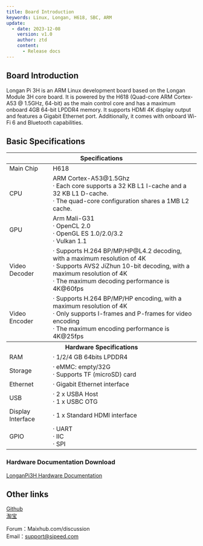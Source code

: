 ```yaml
---
title: Board Introduction
keywords: Linux, Longan, H618, SBC, ARM
update:
  - date: 2023-12-08
    version: v1.0
    author: ztd
    content:
      - Release docs
---
```


## Board Introduction
Longan Pi 3H is an ARM Linux development board based on the Longan Module 3H core board. It is powered by the H618 (Quad-core ARM Cortex-A53 @ 1.5GHz, 64-bit) as the main control core and has a maximum onboard 4GB 64-bit LPDDR4 memory. It supports HDMI 4K display output and features a Gigabit Ethernet port. Additionally, it comes with onboard Wi-Fi 6 and Bluetooth capabilities.

## Basic Specifications

<table>
<thead>
<tr>
  <th colspan=2>Specifications</th>
</tr>
</thead>
<tbody>
<tr>
  <td>Main Chip</td>
  <td>H618</td>
</tr>
<tr>
  <td>CPU </td>
  <td>ARM Cortex-A53@1.5Ghz <br>· Each core supports a 32 KB L1 I-cache and a 32 KB L1 D-cache. <br>· The quad-core configuration shares a 1MB L2 cache.</td>
</tr>
<tr>
  <td>GPU</td>
  <td>Arm Mali-G31 <br>· OpenCL 2.0<br>· OpenGL ES 1.0/2.0/3.2<br>· Vulkan 1.1</td>
</tr>
<tr>
  <td>Video Decoder</td>
  <td>· Supports H.264 BP/MP/HP@L4.2 decoding, with a maximum resolution of 4K<br>· Supports AVS2 JiZhun 10-bit decoding, with a maximum resolution of 4K <br>· The maximum decoding performance is 4K@60fps </td>
</tr>
<tr>
  <td>Video Encoder</td>
  <td>· Supports H.264 BP/MP/HP encoding, with a maximum resolution of 4K<br>· Only supports I-frames and P-frames for video encoding<br>· The maximum encoding performance is 4K@25fps </td>
</tr>
<tr>
  <th colspan=2>Hardware Specifications</th>
</tr>
<tr>
  <td>RAM</td>
  <td>· 1/2/4 GB 64bits LPDDR4<br></td>
</tr>
<tr>
  <td>Storage</td>
  <td>· eMMC: empty/32G<br>· Supports TF (microSD) card</td>
</tr>
<tr>
  <td>Ethernet</td>
  <td>· Gigabit Ethernet interface</td>
</tr>
<tr>
  <td>USB</td>
  <td>· 2 x USBA Host <br>· 1 x USBC OTG</td>
</tr>
<tr>
  <td>Display Interface</td>
  <td>· 1 x Standard HDMI interface </td>
</tr>
<tr>
  <td>GPIO</td>
  <td>· UART<br>· IIC<br>· SPI</td>
</tr>
</tbody>
</table>

### Hardware Documentation Download

[LonganPi3H Hardware Documentation](https://dl.sipeed.com/shareURL/LONGAN/LonganPi3H)

## Other links

[Github](https://github.com/sipeed/LonganPi-3H-SDK)  
[淘宝]()  

Forum：Maixhub.com/discussion  
Email：support@sipeed.com